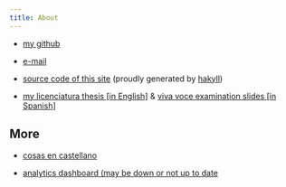 ```yaml
---
title: About
---
```


* [my github](https://github.com/gciruelos/)

* [e-mail](https://www.google.com/recaptcha/mailhide/d?k=01VSC76H1Q2FOxX3SjmjA4YQ==&c=TBRNdN5psejX_VxaV_iQveYnqDEWKK2i1bX4cqejVPI=)

* [source code of this site](https://github.com/gciruelos/gciruelos.com) (proudly generated by [hakyll](http://jaspervdj.be/hakyll))

* [my licenciatura thesis \[in English\]](/static/thesis-gciruelos.pdf) &
  [viva voce examination slides \[in Spanish\]](/static/defensa-gciruelos.pdf)


More
----

* [cosas en castellano](/argentina/index.html)

* [analytics dashboard (may be down or not up to date](/analytics.html)


